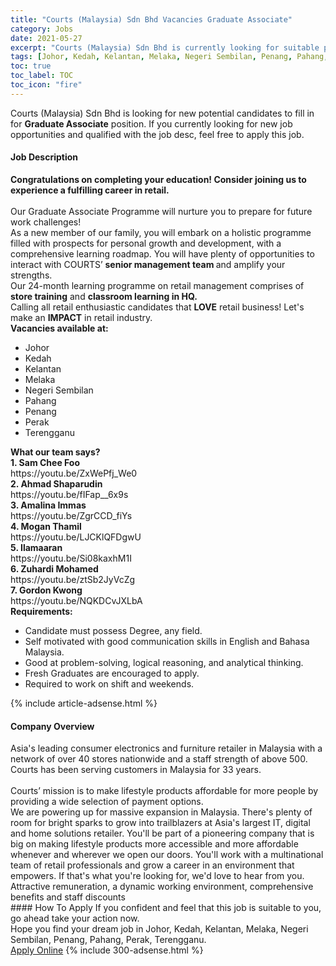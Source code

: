 ```yaml
---
title: "Courts (Malaysia) Sdn Bhd Vacancies Graduate Associate" 
category: Jobs 
date: 2021-05-27 
excerpt: "Courts (Malaysia) Sdn Bhd is currently looking for suitable person to fill in the Graduate Associate which based in Johor, Kedah, Kelantan, Melaka, Negeri Sembilan, Penang, Pahang, Perak, Terengganu" 
tags: [Johor, Kedah, Kelantan, Melaka, Negeri Sembilan, Penang, Pahang, Perak, Terengganu] 
toc: true 
toc_label: TOC 
toc_icon: "fire" 
--- 
```


<p>Courts (Malaysia) Sdn Bhd is looking for new potential candidates to fill in for <b>Graduate Associate</b> position. If you currently looking for new job opportunities and qualified with the job desc, feel free to apply this job.
</p><div><div><h4>Job Description</h4></div><div><div><span><div><div><strong>Congratulations on completing your education! Consider joining us to experience a fulfilling career in retail.</strong></div><div><br>Our Graduate Associate Programme will nurture you to prepare for future work challenges!</div><div>As a new member of our family, you will embark on a holistic programme filled with prospects for personal growth and development, with a comprehensive learning roadmap. You will have plenty of opportunities to interact with COURTS&#8217; <strong>senior management team </strong>and amplify your strengths.</div><div>Our 24-month learning programme on retail management comprises of <strong>store training</strong> and <strong>classroom learning in HQ.</strong></div><div>Calling all retail enthusiastic candidates that <strong>LOVE</strong> retail business! Let's make an <strong>IMPACT</strong>&#160;in retail industry.</div><div><strong>Vacancies available at:</strong></div><ul><li>Johor</li><li>Kedah</li><li>Kelantan</li><li>Melaka</li><li>Negeri Sembilan</li><li>Pahang</li><li>Penang</li><li>Perak</li><li>Terengganu</li></ul><div><strong>What our team says?</strong></div><div><strong>1. Sam Chee Foo</strong></div><div>https://youtu.be/ZxWePfj_We0</div><div><strong>2. Ahmad Shaparudin</strong></div><div>https://youtu.be/fIFap__6x9s</div><div><strong>3. Amalina Immas</strong></div><div>https://youtu.be/ZgrCCD_fiYs</div><div><strong>4. Mogan Thamil</strong></div><div>https://youtu.be/LJCKlQFDgwU</div><div><strong>5. Ilamaaran</strong></div><div>https://youtu.be/Si08kaxhM1I</div><div><strong>6. Zuhardi Mohamed</strong></div><div>https://youtu.be/ztSb2JyVcZg</div><div><strong>7. Gordon Kwong</strong></div><div>https://youtu.be/NQKDCvJXLbA</div><div><strong>Requirements:</strong></div><ul><li>Candidate must possess Degree, any field.</li><li>Self motivated with good communication skills in English and Bahasa Malaysia.</li><li>Good at problem-solving, logical reasoning, and analytical thinking.</li><li>Fresh Graduates are encouraged to apply.</li><li>Required to work on shift and weekends.</li></ul></div></span></div></div></div> 
{% include article-adsense.html %} 
<div><div><h4>Company Overview</h4></div><div><div><span><div><div>
<div>
<div>
<div>
				Asia's leading consumer electronics and furniture retailer in Malaysia with a network of over 40 stores nationwide and a staff strength of above 500. Courts has been serving customers in Malaysia for 33 years.<br>
				&#160;</div>
<div>
<div>
					Courts&#8217; mission is to make lifestyle products affordable for more people by providing a&#160;wide selection of payment options.</div>
</div>
<div>
				We are&#160;powering up for massive expansion in Malaysia. There's plenty of room for bright sparks to grow into trailblazers at Asia's largest IT, digital and home solutions retailer. You'll be part of a pioneering company that is big on making lifestyle products more accessible and more affordable whenever and wherever we open our doors. You'll work with a multinational team of retail professionals and grow a career in an environment that empowers. If that's what you're looking for, we'd love to hear from you.</div>
</div>
</div>
</div>
<div>
	Attractive remuneration, a dynamic working environment, comprehensive benefits and staff discounts</div></div></span></div></div></div> 
#### How To Apply 
If you confident and feel that this job is suitable to you, go ahead take your action now. <br/> 
Hope you find your dream job in Johor, Kedah, Kelantan, Melaka, Negeri Sembilan, Penang, Pahang, Perak, Terengganu. <br/> 
<a href="https://www.jobstreet.com.my/en/job/graduate-associate-4576763?jobId=jobstreet-my-job-4576763&" class="btn btn--info" target="_blank" rel="nofollow noopenner">Apply Online</a> 
{% include 300-adsense.html %} 